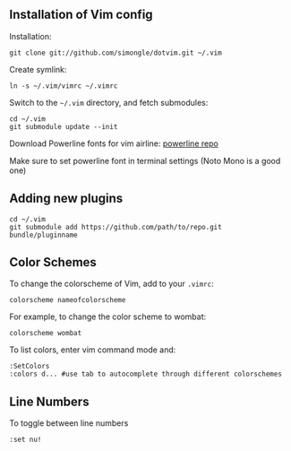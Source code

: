 ## Installation of Vim config

Installation:

    git clone git://github.com/simongle/dotvim.git ~/.vim

Create symlink:

    ln -s ~/.vim/vimrc ~/.vimrc

Switch to the `~/.vim` directory, and fetch submodules:

    cd ~/.vim
    git submodule update --init

Download Powerline fonts for vim airline:
		[powerline repo](https://github.com/powerline/fonts)

Make sure to set powerline font in terminal settings (Noto Mono is a good one)
## Adding new plugins

    cd ~/.vim
    git submodule add https://github.com/path/to/repo.git bundle/pluginname

## Color Schemes

To change the colorscheme of Vim, add to your `.vimrc`:

    colorscheme nameofcolorscheme
    
For example, to change the color scheme to wombat:
    
    colorscheme wombat

To list colors, enter vim command mode and:
    
    :SetColors
    :colors d... #use tab to autocomplete through different colorschemes

## Line Numbers

To toggle between line numbers
  
    :set nu!
